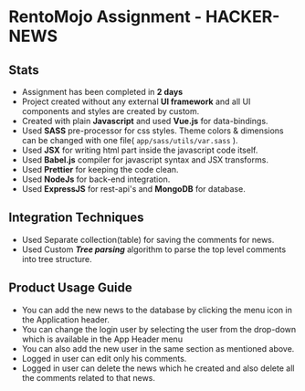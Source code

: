 # RentoMojo Assignment - HACKER-NEWS

## Stats

 - Assignment has been completed in **2 days**
 - Project created without any external **UI framework** and all UI components and styles are created by custom.
 - Created with plain **Javascript** and used **Vue.js** for data-bindings.
 - Used **SASS** pre-processor for css styles. Theme colors & dimensions can be changed with one file( `app/sass/utils/var.sass` ).
 - Used **JSX** for writing html part inside the javascript code itself.
 - Used **Babel.js** compiler for javascript syntax and JSX transforms.
 - Used **Prettier** for keeping the code clean.
 - Used **NodeJs** for back-end integration.
 - Used **ExpressJS** for rest-api's  and **MongoDB** for database.
 
## Integration Techniques

-  Used Separate collection(table) for saving the comments for news.
-  Used Custom ***Tree parsing*** algorithm to parse the top level comments into tree structure. 

## Product Usage Guide
-  You can add the new news to the database by clicking the menu icon in the Application header.
-  You can change the login user by selecting the user from the drop-down which is available in the App Header menu
-   You can also add the new user in the same section as mentioned above.
-   Logged in user can edit only his comments.
-   Logged in user can delete the news which he created and also delete all the comments related to that news.
